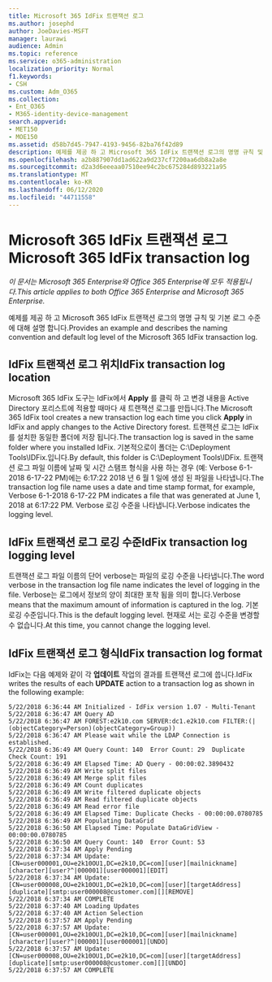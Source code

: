 ```yaml
---
title: Microsoft 365 IdFix 트랜잭션 로그
ms.author: josephd
author: JoeDavies-MSFT
manager: laurawi
audience: Admin
ms.topic: reference
ms.service: o365-administration
localization_priority: Normal
f1.keywords:
- CSH
ms.custom: Adm_O365
ms.collection:
- Ent_O365
- M365-identity-device-management
search.appverid:
- MET150
- MOE150
ms.assetid: d58b7d45-7947-4193-9456-82ba76f42d89
description: 예제를 제공 하 고 Microsoft 365 IdFix 트랜잭션 로그의 명명 규칙 및 기본 로그 수준에 대해 설명 합니다.
ms.openlocfilehash: a2b887907dd1ad622a9d237cf7200aa6db8a2a8e
ms.sourcegitcommit: d2a3d6eeeaa07510ee94c2bc675284d893221a95
ms.translationtype: MT
ms.contentlocale: ko-KR
ms.lasthandoff: 06/12/2020
ms.locfileid: "44711558"
---
```

# <a name="microsoft-365-idfix-transaction-log"></a><span data-ttu-id="8bbb8-103">Microsoft 365 IdFix 트랜잭션 로그</span><span class="sxs-lookup"><span data-stu-id="8bbb8-103">Microsoft 365 IdFix transaction log</span></span>

<span data-ttu-id="8bbb8-104">*이 문서는 Microsoft 365 Enterprise와 Office 365 Enterprise에 모두 적용됩니다.*</span><span class="sxs-lookup"><span data-stu-id="8bbb8-104">*This article applies to both Office 365 Enterprise and Microsoft 365 Enterprise.*</span></span>

<span data-ttu-id="8bbb8-105">예제를 제공 하 고 Microsoft 365 IdFix 트랜잭션 로그의 명명 규칙 및 기본 로그 수준에 대해 설명 합니다.</span><span class="sxs-lookup"><span data-stu-id="8bbb8-105">Provides an example and describes the naming convention and default log level of the Microsoft 365 IdFix transaction log.</span></span>
  
## <a name="idfix-transaction-log-location"></a><span data-ttu-id="8bbb8-106">IdFix 트랜잭션 로그 위치</span><span class="sxs-lookup"><span data-stu-id="8bbb8-106">IdFix transaction log location</span></span>

<span data-ttu-id="8bbb8-107">Microsoft 365 IdFix 도구는 IdFix에서 **Apply** 를 클릭 하 고 변경 내용을 Active Directory 포리스트에 적용할 때마다 새 트랜잭션 로그를 만듭니다.</span><span class="sxs-lookup"><span data-stu-id="8bbb8-107">The Microsoft 365 IdFix tool creates a new transaction log each time you click **Apply** in IdFix and apply changes to the Active Directory forest.</span></span> <span data-ttu-id="8bbb8-108">트랜잭션 로그는 IdFix를 설치한 동일한 폴더에 저장 됩니다.</span><span class="sxs-lookup"><span data-stu-id="8bbb8-108">The transaction log is saved in the same folder where you installed IdFix.</span></span> <span data-ttu-id="8bbb8-109">기본적으로이 폴더는 C:\Deployment Tools\IDFix.입니다.</span><span class="sxs-lookup"><span data-stu-id="8bbb8-109">By default, this folder is C:\Deployment Tools\IDFix.</span></span> <span data-ttu-id="8bbb8-110">트랜잭션 로그 파일 이름에 날짜 및 시간 스탬프 형식을 사용 하는 경우 (예: Verbose 6-1-2018 6-17-22 PM)에는 6:17:22 2018 년 6 월 1 일에 생성 된 파일을 나타냅니다.</span><span class="sxs-lookup"><span data-stu-id="8bbb8-110">The transaction log file name uses a date and time stamp format, for example, Verbose 6-1-2018 6-17-22 PM indicates a file that was generated at June 1, 2018 at 6:17:22 PM.</span></span> <span data-ttu-id="8bbb8-111">Verbose 로깅 수준을 나타냅니다.</span><span class="sxs-lookup"><span data-stu-id="8bbb8-111">Verbose indicates the logging level.</span></span> 
  
## <a name="idfix-transaction-log-logging-level"></a><span data-ttu-id="8bbb8-112">IdFix 트랜잭션 로그 로깅 수준</span><span class="sxs-lookup"><span data-stu-id="8bbb8-112">IdFix transaction log logging level</span></span>

<span data-ttu-id="8bbb8-113">트랜잭션 로그 파일 이름의 단어 verbose는 파일의 로깅 수준을 나타냅니다.</span><span class="sxs-lookup"><span data-stu-id="8bbb8-113">The word verbose in the transaction log file name indicates the level of logging in the file.</span></span> <span data-ttu-id="8bbb8-114">Verbose는 로그에서 정보의 양이 최대한 포착 됨을 의미 합니다.</span><span class="sxs-lookup"><span data-stu-id="8bbb8-114">Verbose means that the maximum amount of information is captured in the log.</span></span> <span data-ttu-id="8bbb8-115">기본 로깅 수준입니다.</span><span class="sxs-lookup"><span data-stu-id="8bbb8-115">This is the default logging level.</span></span> <span data-ttu-id="8bbb8-116">현재로 서는 로깅 수준을 변경할 수 없습니다.</span><span class="sxs-lookup"><span data-stu-id="8bbb8-116">At this time, you cannot change the logging level.</span></span>
  
## <a name="idfix-transaction-log-format"></a><span data-ttu-id="8bbb8-117">IdFix 트랜잭션 로그 형식</span><span class="sxs-lookup"><span data-stu-id="8bbb8-117">IdFix transaction log format</span></span>

<span data-ttu-id="8bbb8-118">IdFix는 다음 예제와 같이 각 **업데이트** 작업의 결과를 트랜잭션 로그에 씁니다.</span><span class="sxs-lookup"><span data-stu-id="8bbb8-118">IdFix writes the results of each **UPDATE** action to a transaction log as shown in the following example:</span></span>
  
```
5/22/2018 6:36:44 AM Initialized - IdFix version 1.07 - Multi-Tenant
5/22/2018 6:36:47 AM Query AD
5/22/2018 6:36:47 AM FOREST:e2k10.com SERVER:dc1.e2k10.com FILTER:(|(objectCategory=Person)(objectCategory=Group))
5/22/2018 6:36:47 AM Please wait while the LDAP Connection is established.
5/22/2018 6:36:49 AM Query Count: 140  Error Count: 29  Duplicate Check Count: 191
5/22/2018 6:36:49 AM Elapsed Time: AD Query - 00:00:02.3890432
5/22/2018 6:36:49 AM Write split files
5/22/2018 6:36:49 AM Merge split files
5/22/2018 6:36:49 AM Count duplicates
5/22/2018 6:36:49 AM Write filtered duplicate objects
5/22/2018 6:36:49 AM Read filtered duplicate objects
5/22/2018 6:36:49 AM Read error file
5/22/2018 6:36:49 AM Elapsed Time: Duplicate Checks - 00:00:00.0780785
5/22/2018 6:36:49 AM Populating DataGrid
5/22/2018 6:36:50 AM Elapsed Time: Populate DataGridView - 00:00:00.0780785
5/22/2018 6:36:50 AM Query Count: 140  Error Count: 53
5/22/2018 6:37:34 AM Apply Pending
5/22/2018 6:37:34 AM Update: [CN=user000001,OU=e2k10OU1,DC=e2k10,DC=com][user][mailnickname][character][user?^|000001][user000001][EDIT]
5/22/2018 6:37:34 AM Update: [CN=user000008,OU=e2k10OU1,DC=e2k10,DC=com][user][targetAddress][duplicate][smtp:user000008@customer.com][][REMOVE]
5/22/2018 6:37:34 AM COMPLETE
5/22/2018 6:37:40 AM Loading Updates
5/22/2018 6:37:40 AM Action Selection
5/22/2018 6:37:57 AM Apply Pending
5/22/2018 6:37:57 AM Update: [CN=user000001,OU=e2k10OU1,DC=e2k10,DC=com][user][mailnickname][character][user?^|000001][user000001][UNDO]
5/22/2018 6:37:57 AM Update: [CN=user000008,OU=e2k10OU1,DC=e2k10,DC=com][user][targetAddress][duplicate][smtp:user000008@customer.com][][UNDO]
5/22/2018 6:37:57 AM COMPLETE
```